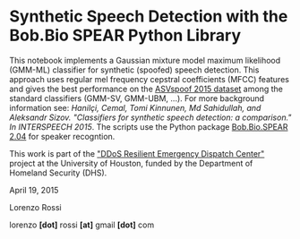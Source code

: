 # Synthetic Speech Detection with the Bob.Bio SPEAR Python Library

This notebook implements a Gaussian mixture model maximum likelihood (GMM-ML) classifier for synthetic (spoofed) speech detection. This approach uses regular mel frequency cepstral coefficients (MFCC) features and gives the best performance on the [ASVspoof 2015 dataset](https://www.idiap.ch/dataset/avspoof) among the standard classifiers (GMM-SV, GMM-UBM, ...). For more background information see: *Hanilçi, Cemal, Tomi Kinnunen, Md Sahidullah, and Aleksandr Sizov. \"Classifiers for synthetic speech detection: a comparison.\" In INTERSPEECH 2015*. The scripts use the Python package [Bob.Bio.SPEAR 2.04](https://pypi.python.org/pypi/bob.bio.spear/2.0.4) for speaker recogntion.

This work is part of the [\"DDoS Resilient Emergency Dispatch Center\"](https://www.dhs.gov/science-and-technology/news/2015/09/04/dhs-st-awards-university-houston-26m-cyber-security-research) project at the University of Houston, funded by the Department of Homeland Security (DHS).

April 19, 2015
 
Lorenzo Rossi

lorenzo **[dot]** rossi **[at]** gmail **[dot]** com

